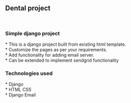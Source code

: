 <h2>Dental project  </h2>
</br>

<h3>Simple django project</h3>
* This is a django project built from existing html template.
</br>
* Customize the pages as per your requirements.
</br>
* Add functionality for adding email server.
</br>
* Can be extended to implement sendgrid functionality
</br>

<h3>Technologies used</h3>
* Django
</br>
* HTML CSS
</br>
* Django Email
</br>

